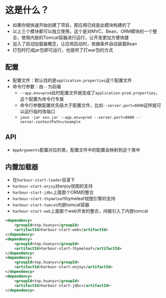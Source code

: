 # 这是什么？

* 如果你按快速开始创建了项目，那应用已经是此模块构建的了
* 以上三个模块都可以独立使用，这个是对MVC、Bean、ORM模块的一个整合，使用内嵌的Tomcat容器进行运行，让开发更加方便快捷
* 加入了启动加载器概念，让应用启动时，依据条件自动装载Bean
* 打包时打成jar包即可运行，也提供了打war包的方式

## 配置

* 配置文件：默认找的是`application.properties`这个配置文件
* 命令行参数：由`--`为前缀
    * `--app.env=prod`此时配置文件就变成了`application-prod.properties`，这个配置为命令行专属
    * 命令行参数配置优先级大于配置文件，比如`--server.port=8080`这样就可以运行临时改端口
    * `java -jar xxx.jar --app.env=prod --server.port=8080 --server.contextPath=/example`

## API

* `AppArguments`配置对应的类，配置文件中的配置会映射到这个类中

## 内置加载器

* 在`harbour-start-loader`目录下
* `harbour-start-enjoy`对enjoy视图的支持
* `harbour-start-jdbc`上面那个ORM的整合
* `harbour-start-thymeleaf`thymeleaf视图引擎的支持
* `harbour-start-tomcat`内嵌tomcat容器
* `harbour-start-web`上面那个web开发的整合，间接引入了内嵌tomcat

```xml
<dependency>
    <groupId>top.huanyv</groupId>
    <artifactId>harbour-start-web</artifactId>
</dependency>
<dependency>
    <groupId>top.huanyv</groupId>
    <artifactId>harbour-start-thymeleaf</artifactId>
</dependency>
<dependency>
    <groupId>top.huanyv</groupId>
    <artifactId>harbour-start-enjoy</artifactId>
</dependency>
<dependency>
    <groupId>top.huanyv</groupId>
    <artifactId>harbour-start-jdbc</artifactId>
</dependency>
```